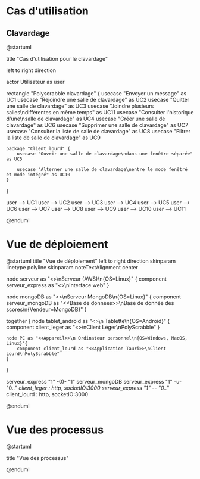 
# Cas d'utilisation

## Clavardage
@startuml

title "Cas d'utilisation pour le clavardage"

left to right direction

actor Utilisateur as user

rectangle "Polyscrabble clavardage" {
    usecase "Envoyer un message" as UC1
    usecase "Rejoindre une salle de clavardage" as UC2
    usecase "Quitter une salle de clavardage" as UC3
    usecase "Joindre plusieurs salles\ndifférentes en même temps" as UC11
    usecase "Consulter l'historique d'une\nsalle de clavardage" as UC4
    usecase "Créer une salle de clavardage" as UC6
    usecase "Supprimer une salle de clavardage" as UC7
    usecase "Consulter la liste de salle de clavardage" as UC8
    usecase "Filtrer la liste de salle de clavardage" as UC9

    package "Client lourd" {
        usecase "Ouvrir une salle de clavardage\ndans une fenêtre séparée" as UC5

        usecase "Alterner une salle de clavardage\nentre le mode fenêtré et mode intégré" as UC10
    }
}

user --> UC1
user --> UC2
user --> UC3
user --> UC4
user --> UC5
user --> UC6
user --> UC7
user --> UC8
user --> UC9
user --> UC10
user --> UC11

@enduml

# Vue de déploiement
@startuml
title "Vue de déploiement"
left to right direction
skinparam linetype polyline
skinparam noteTextAlignment center

node serveur as "<<Appareil>>\nServeur (AWS)\n{OS=Linux}" {
    component serveur_express as "<<Serveur Web>>\nInterface web"
}

node mongoDB as "<<Appareil>>\nServeur MongoDB\n{OS=Linux}" {
    component serveur_mongoDB as "<<Base de données>>\nBase de donnée des scores\n{Vendeur=MongoDB}"
}

together {
    node tablet_android as "<<Appareil>>\n Tablette\n{OS=Android}" {
        component client_leger as "<<Application Flutter>>\nClient Léger\nPolyScrabble"
    }
    
    node PC as "<<Appareil>>\n Ordinateur personnel\n{OS=Windows, MacOS, Linux}"{
        component client_lourd as "<<Application Tauri>>\nClient Lourd\nPolyScrabble"
    }
}

serveur_express "1" -0)- "1" serveur_mongoDB
serveur_express "1" -u- "0..*" client_leger : http, socketIO:3000
serveur_express "1" -- "0..*" client_lourd : http, socketIO:3000
		
@enduml

# Vue des processus
@startuml

title "Vue des processus"



@enduml